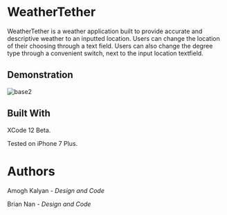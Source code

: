 # WeatherTether

WeatherTether is a weather application built to provide accurate and descriptive weather to an inputted location. Users can change the location of their choosing through a text field. Users can also change the degree type through a convenient switch, next to the input location textfield. 

## Demonstration

![base2](https://user-images.githubusercontent.com/80735346/112769802-fe853d80-8ff0-11eb-92d7-894df27da398.jpg)




## Built With

XCode 12 Beta.

Tested on iPhone 7 Plus.



# Authors

Amogh Kalyan - *Design and Code*

Brian Nan - *Design and Code*

